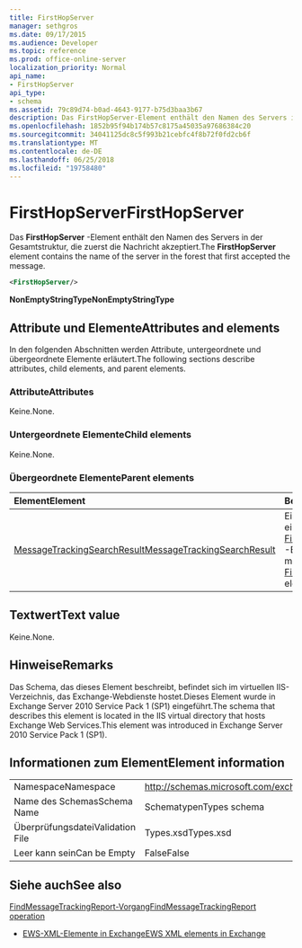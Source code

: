 ```yaml
---
title: FirstHopServer
manager: sethgros
ms.date: 09/17/2015
ms.audience: Developer
ms.topic: reference
ms.prod: office-online-server
localization_priority: Normal
api_name:
- FirstHopServer
api_type:
- schema
ms.assetid: 79c89d74-b0ad-4643-9177-b75d3baa3b67
description: Das FirstHopServer-Element enthält den Namen des Servers in der Gesamtstruktur, die zuerst die Nachricht akzeptiert.
ms.openlocfilehash: 1852b95f94b174b57c8175a45035a97686384c20
ms.sourcegitcommit: 34041125dc8c5f993b21cebfc4f8b72f0fd2cb6f
ms.translationtype: MT
ms.contentlocale: de-DE
ms.lasthandoff: 06/25/2018
ms.locfileid: "19758480"
---
```

# <a name="firsthopserver"></a><span data-ttu-id="89c74-103">FirstHopServer</span><span class="sxs-lookup"><span data-stu-id="89c74-103">FirstHopServer</span></span>

<span data-ttu-id="89c74-104">Das **FirstHopServer** -Element enthält den Namen des Servers in der Gesamtstruktur, die zuerst die Nachricht akzeptiert.</span><span class="sxs-lookup"><span data-stu-id="89c74-104">The **FirstHopServer** element contains the name of the server in the forest that first accepted the message.</span></span> 
  
```xml
<FirstHopServer/>
```

 <span data-ttu-id="89c74-105">**NonEmptyStringType**</span><span class="sxs-lookup"><span data-stu-id="89c74-105">**NonEmptyStringType**</span></span>
## <a name="attributes-and-elements"></a><span data-ttu-id="89c74-106">Attribute und Elemente</span><span class="sxs-lookup"><span data-stu-id="89c74-106">Attributes and elements</span></span>

<span data-ttu-id="89c74-107">In den folgenden Abschnitten werden Attribute, untergeordnete und übergeordnete Elemente erläutert.</span><span class="sxs-lookup"><span data-stu-id="89c74-107">The following sections describe attributes, child elements, and parent elements.</span></span>
  
### <a name="attributes"></a><span data-ttu-id="89c74-108">Attribute</span><span class="sxs-lookup"><span data-stu-id="89c74-108">Attributes</span></span>

<span data-ttu-id="89c74-109">Keine.</span><span class="sxs-lookup"><span data-stu-id="89c74-109">None.</span></span>
  
### <a name="child-elements"></a><span data-ttu-id="89c74-110">Untergeordnete Elemente</span><span class="sxs-lookup"><span data-stu-id="89c74-110">Child elements</span></span>

<span data-ttu-id="89c74-111">Keine.</span><span class="sxs-lookup"><span data-stu-id="89c74-111">None.</span></span>
  
### <a name="parent-elements"></a><span data-ttu-id="89c74-112">Übergeordnete Elemente</span><span class="sxs-lookup"><span data-stu-id="89c74-112">Parent elements</span></span>

|<span data-ttu-id="89c74-113">**Element**</span><span class="sxs-lookup"><span data-stu-id="89c74-113">**Element**</span></span>|<span data-ttu-id="89c74-114">**Beschreibung**</span><span class="sxs-lookup"><span data-stu-id="89c74-114">**Description**</span></span>|
|:-----|:-----|
|[<span data-ttu-id="89c74-115">MessageTrackingSearchResult</span><span class="sxs-lookup"><span data-stu-id="89c74-115">MessageTrackingSearchResult</span></span>](messagetrackingsearchresult.md) <br/> |<span data-ttu-id="89c74-116">Ein einzelnes Nachricht Ergebnis für ein [FindMessageTrackingReportResponse](findmessagetrackingreportresponse.md) -Element enthält.</span><span class="sxs-lookup"><span data-stu-id="89c74-116">Contains a single message result for a [FindMessageTrackingReportResponse](findmessagetrackingreportresponse.md) element.</span></span>  <br/> |
   
## <a name="text-value"></a><span data-ttu-id="89c74-117">Textwert</span><span class="sxs-lookup"><span data-stu-id="89c74-117">Text value</span></span>

<span data-ttu-id="89c74-118">Keine.</span><span class="sxs-lookup"><span data-stu-id="89c74-118">None.</span></span>
  
## <a name="remarks"></a><span data-ttu-id="89c74-119">Hinweise</span><span class="sxs-lookup"><span data-stu-id="89c74-119">Remarks</span></span>

<span data-ttu-id="89c74-120">Das Schema, das dieses Element beschreibt, befindet sich im virtuellen IIS-Verzeichnis, das Exchange-Webdienste hostet.Dieses Element wurde in Exchange Server 2010 Service Pack 1 (SP1) eingeführt.</span><span class="sxs-lookup"><span data-stu-id="89c74-120">The schema that describes this element is located in the IIS virtual directory that hosts Exchange Web Services.This element was introduced in Exchange Server 2010 Service Pack 1 (SP1).</span></span>
  
## <a name="element-information"></a><span data-ttu-id="89c74-121">Informationen zum Element</span><span class="sxs-lookup"><span data-stu-id="89c74-121">Element information</span></span>

|||
|:-----|:-----|
|<span data-ttu-id="89c74-122">Namespace</span><span class="sxs-lookup"><span data-stu-id="89c74-122">Namespace</span></span>  <br/> |http://schemas.microsoft.com/exchange/services/2006/types  <br/> |
|<span data-ttu-id="89c74-123">Name des Schemas</span><span class="sxs-lookup"><span data-stu-id="89c74-123">Schema Name</span></span>  <br/> |<span data-ttu-id="89c74-124">Schematypen</span><span class="sxs-lookup"><span data-stu-id="89c74-124">Types schema</span></span>  <br/> |
|<span data-ttu-id="89c74-125">Überprüfungsdatei</span><span class="sxs-lookup"><span data-stu-id="89c74-125">Validation File</span></span>  <br/> |<span data-ttu-id="89c74-126">Types.xsd</span><span class="sxs-lookup"><span data-stu-id="89c74-126">Types.xsd</span></span>  <br/> |
|<span data-ttu-id="89c74-127">Leer kann sein</span><span class="sxs-lookup"><span data-stu-id="89c74-127">Can be Empty</span></span>  <br/> |<span data-ttu-id="89c74-128">False</span><span class="sxs-lookup"><span data-stu-id="89c74-128">False</span></span>  <br/> |
   
## <a name="see-also"></a><span data-ttu-id="89c74-129">Siehe auch</span><span class="sxs-lookup"><span data-stu-id="89c74-129">See also</span></span>



[<span data-ttu-id="89c74-130">FindMessageTrackingReport-Vorgang</span><span class="sxs-lookup"><span data-stu-id="89c74-130">FindMessageTrackingReport operation</span></span>](findmessagetrackingreport-operation.md)


- [<span data-ttu-id="89c74-131">EWS-XML-Elemente in Exchange</span><span class="sxs-lookup"><span data-stu-id="89c74-131">EWS XML elements in Exchange</span></span>](ews-xml-elements-in-exchange.md)

